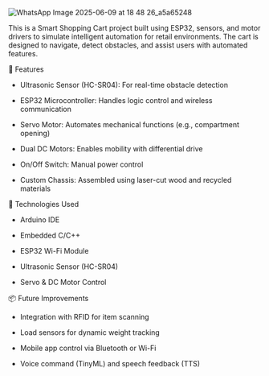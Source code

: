 ![WhatsApp Image 2025-06-09 at 18 48 26_a5a65248](https://github.com/user-attachments/assets/c615da99-7c00-42e0-9b68-950a52adb413)

This is a Smart Shopping Cart project built using ESP32, sensors, and motor drivers to simulate intelligent automation for retail environments. The cart is designed to navigate, detect obstacles, and assist users with automated features.

🚀 Features
* Ultrasonic Sensor (HC-SR04): For real-time obstacle detection

* ESP32 Microcontroller: Handles logic control and wireless communication

* Servo Motor: Automates mechanical functions (e.g., compartment opening)

* Dual DC Motors: Enables mobility with differential drive

* On/Off Switch: Manual power control

* Custom Chassis: Assembled using laser-cut wood and recycled materials

🔧 Technologies Used
* Arduino IDE

* Embedded C/C++

* ESP32 Wi-Fi Module

* Ultrasonic Sensor (HC-SR04)

* Servo & DC Motor Control

📦 Future Improvements
* Integration with RFID for item scanning

* Load sensors for dynamic weight tracking

* Mobile app control via Bluetooth or Wi-Fi

* Voice command (TinyML) and speech feedback (TTS)
